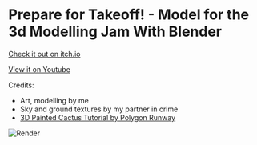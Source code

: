 # Prepare for Takeoff! - Model for the 3d Modelling Jam With Blender

[Check it out on itch.io](https://jennydevs.itch.io/prepare-for-takeoff)

[View it on Youtube](https://www.youtube.com/watch?v=cjbK8Gei-Dg)

Credits:

- Art, modelling by me
- Sky and ground textures by my partner in crime
- [3D Painted Cactus Tutorial by Polygon Runway](https://www.youtube.com/watch?v=BScbQjfTMfs)

![Render](https://github.com/user-attachments/assets/66504884-d832-4e7e-a539-8cd9ee700c6b)
